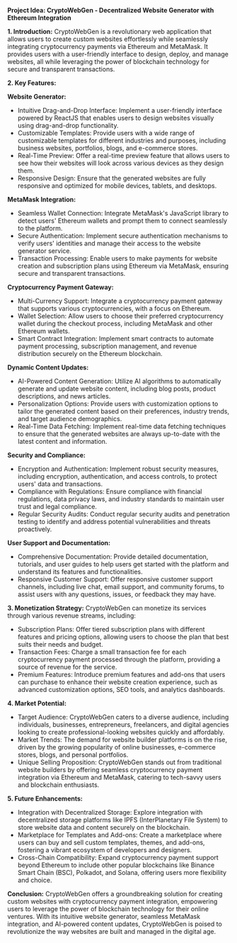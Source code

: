 **Project Idea: CryptoWebGen - Decentralized Website Generator with Ethereum Integration**

**1. Introduction:**
CryptoWebGen is a revolutionary web application that allows users to create custom websites effortlessly while seamlessly integrating cryptocurrency payments via Ethereum and MetaMask. It provides users with a user-friendly interface to design, deploy, and manage websites, all while leveraging the power of blockchain technology for secure and transparent transactions.

**2. Key Features:**

**Website Generator:**
- Intuitive Drag-and-Drop Interface: Implement a user-friendly interface powered by ReactJS that enables users to design websites visually using drag-and-drop functionality.
- Customizable Templates: Provide users with a wide range of customizable templates for different industries and purposes, including business websites, portfolios, blogs, and e-commerce stores.
- Real-Time Preview: Offer a real-time preview feature that allows users to see how their websites will look across various devices as they design them.
- Responsive Design: Ensure that the generated websites are fully responsive and optimized for mobile devices, tablets, and desktops.

**MetaMask Integration:**
- Seamless Wallet Connection: Integrate MetaMask's JavaScript library to detect users' Ethereum wallets and prompt them to connect seamlessly to the platform.
- Secure Authentication: Implement secure authentication mechanisms to verify users' identities and manage their access to the website generator service.
- Transaction Processing: Enable users to make payments for website creation and subscription plans using Ethereum via MetaMask, ensuring secure and transparent transactions.

**Cryptocurrency Payment Gateway:**
- Multi-Currency Support: Integrate a cryptocurrency payment gateway that supports various cryptocurrencies, with a focus on Ethereum.
- Wallet Selection: Allow users to choose their preferred cryptocurrency wallet during the checkout process, including MetaMask and other Ethereum wallets.
- Smart Contract Integration: Implement smart contracts to automate payment processing, subscription management, and revenue distribution securely on the Ethereum blockchain.

**Dynamic Content Updates:**
- AI-Powered Content Generation: Utilize AI algorithms to automatically generate and update website content, including blog posts, product descriptions, and news articles.
- Personalization Options: Provide users with customization options to tailor the generated content based on their preferences, industry trends, and target audience demographics.
- Real-Time Data Fetching: Implement real-time data fetching techniques to ensure that the generated websites are always up-to-date with the latest content and information.

**Security and Compliance:**
- Encryption and Authentication: Implement robust security measures, including encryption, authentication, and access controls, to protect users' data and transactions.
- Compliance with Regulations: Ensure compliance with financial regulations, data privacy laws, and industry standards to maintain user trust and legal compliance.
- Regular Security Audits: Conduct regular security audits and penetration testing to identify and address potential vulnerabilities and threats proactively.

**User Support and Documentation:**
- Comprehensive Documentation: Provide detailed documentation, tutorials, and user guides to help users get started with the platform and understand its features and functionalities.
- Responsive Customer Support: Offer responsive customer support channels, including live chat, email support, and community forums, to assist users with any questions, issues, or feedback they may have.

**3. Monetization Strategy:**
CryptoWebGen can monetize its services through various revenue streams, including:
- Subscription Plans: Offer tiered subscription plans with different features and pricing options, allowing users to choose the plan that best suits their needs and budget.
- Transaction Fees: Charge a small transaction fee for each cryptocurrency payment processed through the platform, providing a source of revenue for the service.
- Premium Features: Introduce premium features and add-ons that users can purchase to enhance their website creation experience, such as advanced customization options, SEO tools, and analytics dashboards.

**4. Market Potential:**
- Target Audience: CryptoWebGen caters to a diverse audience, including individuals, businesses, entrepreneurs, freelancers, and digital agencies looking to create professional-looking websites quickly and affordably.
- Market Trends: The demand for website builder platforms is on the rise, driven by the growing popularity of online businesses, e-commerce stores, blogs, and personal portfolios.
- Unique Selling Proposition: CryptoWebGen stands out from traditional website builders by offering seamless cryptocurrency payment integration via Ethereum and MetaMask, catering to tech-savvy users and blockchain enthusiasts.

**5. Future Enhancements:**
- Integration with Decentralized Storage: Explore integration with decentralized storage platforms like IPFS (InterPlanetary File System) to store website data and content securely on the blockchain.
- Marketplace for Templates and Add-ons: Create a marketplace where users can buy and sell custom templates, themes, and add-ons, fostering a vibrant ecosystem of developers and designers.
- Cross-Chain Compatibility: Expand cryptocurrency payment support beyond Ethereum to include other popular blockchains like Binance Smart Chain (BSC), Polkadot, and Solana, offering users more flexibility and choice.

**Conclusion:**
CryptoWebGen offers a groundbreaking solution for creating custom websites with cryptocurrency payment integration, empowering users to leverage the power of blockchain technology for their online ventures. With its intuitive website generator, seamless MetaMask integration, and AI-powered content updates, CryptoWebGen is poised to revolutionize the way websites are built and managed in the digital age.
